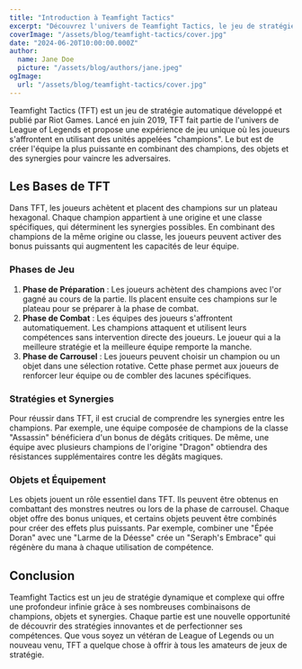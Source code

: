 ```yaml
---
title: "Introduction à Teamfight Tactics"
excerpt: "Découvrez l'univers de Teamfight Tactics, le jeu de stratégie automatique développé par Riot Games. Plongez dans les mécanismes de jeu, les stratégies et les champions qui rendent chaque partie unique."
coverImage: "/assets/blog/teamfight-tactics/cover.jpg"
date: "2024-06-20T10:00:00.000Z"
author:
  name: Jane Doe
  picture: "/assets/blog/authors/jane.jpeg"
ogImage:
  url: "/assets/blog/teamfight-tactics/cover.jpg"
---
```


Teamfight Tactics (TFT) est un jeu de stratégie automatique développé et publié par Riot Games. Lancé en juin 2019, TFT fait partie de l'univers de League of Legends et propose une expérience de jeu unique où les joueurs s'affrontent en utilisant des unités appelées "champions". Le but est de créer l'équipe la plus puissante en combinant des champions, des objets et des synergies pour vaincre les adversaires.

## Les Bases de TFT

Dans TFT, les joueurs achètent et placent des champions sur un plateau hexagonal. Chaque champion appartient à une origine et une classe spécifiques, qui déterminent les synergies possibles. En combinant des champions de la même origine ou classe, les joueurs peuvent activer des bonus puissants qui augmentent les capacités de leur équipe.

### Phases de Jeu

1. **Phase de Préparation** : Les joueurs achètent des champions avec l'or gagné au cours de la partie. Ils placent ensuite ces champions sur le plateau pour se préparer à la phase de combat.
2. **Phase de Combat** : Les équipes des joueurs s'affrontent automatiquement. Les champions attaquent et utilisent leurs compétences sans intervention directe des joueurs. Le joueur qui a la meilleure stratégie et la meilleure équipe remporte la manche.
3. **Phase de Carrousel** : Les joueurs peuvent choisir un champion ou un objet dans une sélection rotative. Cette phase permet aux joueurs de renforcer leur équipe ou de combler des lacunes spécifiques.

### Stratégies et Synergies

Pour réussir dans TFT, il est crucial de comprendre les synergies entre les champions. Par exemple, une équipe composée de champions de la classe "Assassin" bénéficiera d'un bonus de dégâts critiques. De même, une équipe avec plusieurs champions de l'origine "Dragon" obtiendra des résistances supplémentaires contre les dégâts magiques.

### Objets et Équipement

Les objets jouent un rôle essentiel dans TFT. Ils peuvent être obtenus en combattant des monstres neutres ou lors de la phase de carrousel. Chaque objet offre des bonus uniques, et certains objets peuvent être combinés pour créer des effets plus puissants. Par exemple, combiner une "Épée Doran" avec une "Larme de la Déesse" crée un "Seraph's Embrace" qui régénère du mana à chaque utilisation de compétence.

## Conclusion

Teamfight Tactics est un jeu de stratégie dynamique et complexe qui offre une profondeur infinie grâce à ses nombreuses combinaisons de champions, objets et synergies. Chaque partie est une nouvelle opportunité de découvrir des stratégies innovantes et de perfectionner ses compétences. Que vous soyez un vétéran de League of Legends ou un nouveau venu, TFT a quelque chose à offrir à tous les amateurs de jeux de stratégie.
